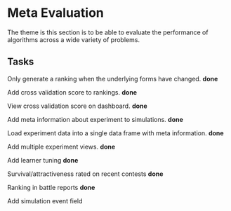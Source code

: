 # Meta Evaluation

The theme is this section is to be able to evaluate the performance of algorithms across a wide variety of problems.

## Tasks

Only generate a ranking when the underlying forms have changed. **done**

Add cross validation score to rankings.  **done**

View cross validation score on dashboard.  **done**

Add meta information about experiment to simulations. **done**

Load experiment data into a single data frame with meta information. **done**

Add multiple experiment views. **done**

Add learner tuning **done**

Survival/attractiveness rated on recent contests **done**

Ranking in battle reports **done**

Add simulation event field



